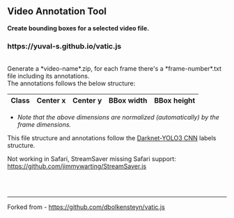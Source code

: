 <h2>Video Annotation Tool</h2>

**Create bounding boxes for a selected video file.**

<h3>https://yuval-s.github.io/vatic.js</h3>
<br>
Generate a *video-name*.zip, for each frame there's a *frame-number*.txt file including its annotations.
<br>
The annotations follows the below structure:

| Class | Center x | Center y | BBox width | BBox height |
| ----- | -------- | -------- | ---------- | ----------- |
* *Note that the above dimensions are normalized (automatically) by the frame dimensions.*

This file structure and annotations follow the [Darknet-YOLO3 CNN](https://pjreddie.com/darknet/) labels structure.

Not working in Safari, StreamSaver missing Safari support: https://github.com/jimmywarting/StreamSaver.js

<br><br>


---
Forked from - https://github.com/dbolkensteyn/vatic.js
